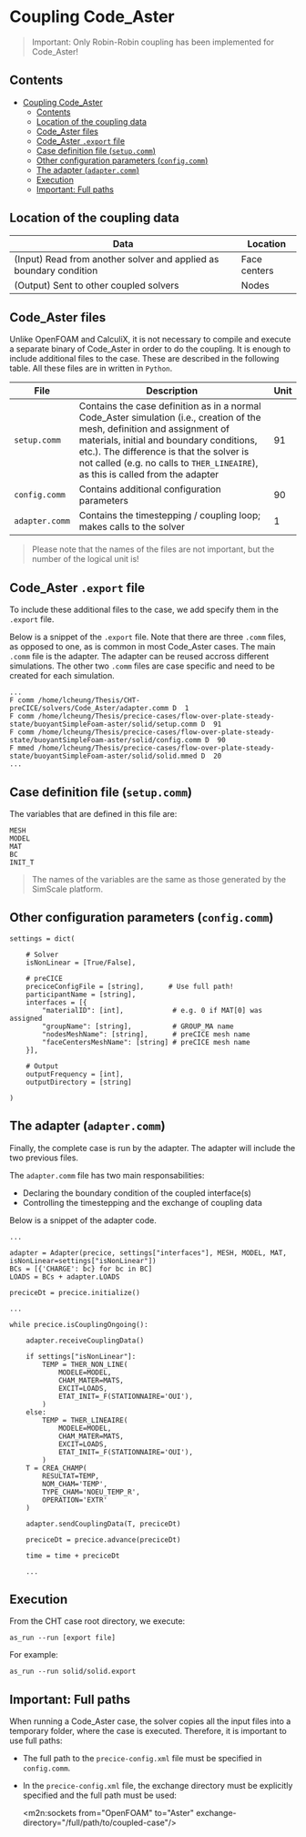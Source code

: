 # Coupling Code_Aster

> Important: Only Robin-Robin coupling has been implemented for Code_Aster!

## Contents

<!-- toc orderedList:0 -->

- [Coupling Code_Aster](#coupling-code_aster)
	- [Contents](#contents)
	- [Location of the coupling data](#location-of-the-coupling-data)
	- [Code_Aster files](#code_aster-files)
	- [Code_Aster `.export` file](#code_aster-export-file)
	- [Case definition file (`setup.comm`)](#case-definition-file-setupcomm)
	- [Other configuration parameters (`config.comm`)](#other-configuration-parameters-configcomm)
	- [The adapter (`adapter.comm`)](#the-adapter-adaptercomm)
	- [Execution](#execution)
	- [Important: Full paths](#important-full-paths)

<!-- tocstop -->

## Location of the coupling data

| Data | Location |
| --- | --- |
| (Input) Read from another solver and applied as boundary condition | Face centers |
| (Output) Sent to other coupled solvers | Nodes |

## Code_Aster files

Unlike OpenFOAM and CalculiX,  it is not necessary to compile and execute a separate binary of Code_Aster in order to do the coupling.  It is enough to include additional files to the case.  These are described in the following table.  All these files are in written in `Python`.

| File | Description | Unit |
| --- | --- | --- |
| `setup.comm` | Contains the case definition as in a normal Code_Aster simulation (i.e., creation of the mesh, definition and assignment of materials, initial and boundary conditions, etc.).  The difference is that the solver is not called (e.g. no calls to `THER_LINEAIRE`), as this is called from the adapter | 91 |
| `config.comm` | Contains additional configuration parameters | 90 |
| `adapter.comm` | Contains the timestepping / coupling loop; makes calls to the solver | 1 |

> Please note that the names of the files are not important, but the number of the logical unit is!

## Code_Aster `.export` file

To include these additional files to the case, we add specify them in the `.export` file.

Below is a snippet of the `.export` file.  Note that there are three `.comm` files, as opposed to one, as is common in most Code_Aster cases.  The main `.comm` file is the adapter.  The adapter can be reused accross different simulations.  The other two `.comm` files are case specific and need to be created for each simulation.

    ...
    F comm /home/lcheung/Thesis/CHT-preCICE/solvers/Code_Aster/adapter.comm D  1
    F comm /home/lcheung/Thesis/precice-cases/flow-over-plate-steady-state/buoyantSimpleFoam-aster/solid/setup.comm D  91
    F comm /home/lcheung/Thesis/precice-cases/flow-over-plate-steady-state/buoyantSimpleFoam-aster/solid/config.comm D  90
    F mmed /home/lcheung/Thesis/precice-cases/flow-over-plate-steady-state/buoyantSimpleFoam-aster/solid/solid.mmed D  20
    ...

## Case definition file (`setup.comm`)

The variables that are defined in this file are:

    MESH
    MODEL
    MAT
    BC
    INIT_T

> The names of the variables are the same as those generated by the SimScale platform.

## Other configuration parameters (`config.comm`)


    settings = dict(

    	# Solver
    	isNonLinear = [True/False],

    	# preCICE
    	preciceConfigFile = [string],      # Use full path!
    	participantName = [string],
    	interfaces = [{
            "materialID": [int],            # e.g. 0 if MAT[0] was assigned
            "groupName": [string],          # GROUP_MA name
            "nodesMeshName": [string],      # preCICE mesh name
            "faceCentersMeshName": [string] # preCICE mesh name
        }],

    	# Output
    	outputFrequency = [int],
    	outputDirectory = [string]

    )


## The adapter (`adapter.comm`)

Finally, the complete case is run by the adapter.  The adapter will include the two previous files.

The `adapter.comm` file has two main responsabilities:
- Declaring the boundary condition of the coupled interface(s)
- Controlling the timestepping and the exchange of coupling data

Below is a snippet of the adapter code.

    ...

    adapter = Adapter(precice, settings["interfaces"], MESH, MODEL, MAT, isNonLinear=settings["isNonLinear"])
    BCs = [{'CHARGE': bc} for bc in BC]
    LOADS = BCs + adapter.LOADS

    preciceDt = precice.initialize()

    ...

    while precice.isCouplingOngoing():

    	adapter.receiveCouplingData()

        if settings["isNonLinear"]:
    		TEMP = THER_NON_LINE(
    			MODELE=MODEL,
    			CHAM_MATER=MATS,
    			EXCIT=LOADS,
    			ETAT_INIT=_F(STATIONNAIRE='OUI'),
    		)
    	else:
    		TEMP = THER_LINEAIRE(
    			MODELE=MODEL,
    			CHAM_MATER=MATS,
    			EXCIT=LOADS,
    			ETAT_INIT=_F(STATIONNAIRE='OUI'),
    		)
    	T = CREA_CHAMP(
    		RESULTAT=TEMP,
    		NOM_CHAM='TEMP',
    		TYPE_CHAM='NOEU_TEMP_R',
    		OPERATION='EXTR'
    	)

    	adapter.sendCouplingData(T, preciceDt)

    	preciceDt = precice.advance(preciceDt)

    	time = time + preciceDt

        ...


## Execution

From the CHT case root directory, we execute:

    as_run --run [export file]

For example:

    as_run --run solid/solid.export

## Important: Full paths

When running a Code_Aster case, the solver copies all the input files into a temporary folder, where the case is executed.  Therefore, it is important to use full paths:

- The full path to the `precice-config.xml` file must be specified in `config.comm`.
- In the `precice-config.xml` file, the exchange directory must be explicitly specified and the full path must be used:

    &lt;m2n:sockets from="OpenFOAM" to="Aster" exchange-directory="/full/path/to/coupled-case"/&gt;
